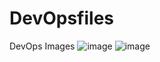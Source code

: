 # DevOpsfiles
DevOps Images
![image](https://github.com/kln12/DevOpsfiles/assets/58560303/a684971d-e88a-4fa3-960f-f420a23280b8)
![image](https://github.com/kln12/DevOpsfiles/assets/58560303/249eec91-6998-4ac6-946a-656537d8d405)


